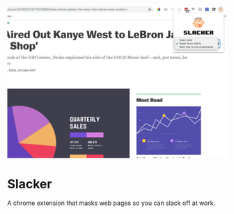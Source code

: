 ![](img/screenshot-1.png)

# Slacker

A chrome extension that masks web pages so you can slack off at work.

